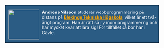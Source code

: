 
<div style="border: solid black 1px; margin-top: 50px; clear: right; display: inline-block; background-color: #2b5c84; color: white;">
    <p>
    <img src="img/computer.png" style="float: left; width: 100px; margin: 0px 10px; margin-bottom: 10px;">
    <strong>Andreas Nilsson</strong> studerar webbprogrammering på distans på <strong><a href="https://www.bth.se" style="color: orange">Blekinge Tekniska Högskola</a></strong>, vilket är ett två-årigt program. Han är rätt så ny inom programmering och har mycket kvar att lära sig! För tillfället så bor han i Gävle.
    </p>
</div>